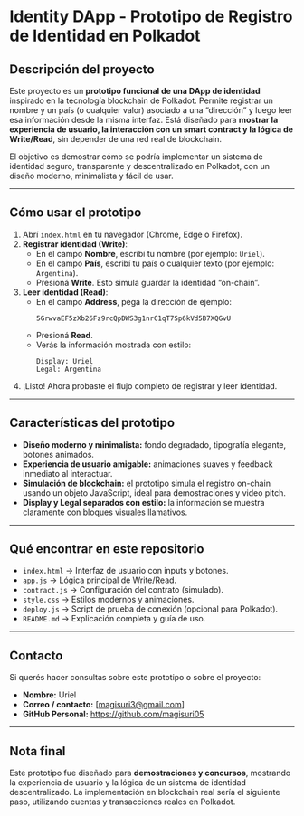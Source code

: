 # Identity DApp - Prototipo de Registro de Identidad en Polkadot

## Descripción del proyecto
Este proyecto es un **prototipo funcional de una DApp de identidad** inspirado en la tecnología blockchain de Polkadot.
Permite registrar un nombre y un país (o cualquier valor) asociado a una “dirección” y luego leer esa información desde la misma interfaz.
Está diseñado para **mostrar la experiencia de usuario, la interacción con un smart contract y la lógica de Write/Read**, sin depender de una red real de blockchain.

El objetivo es demostrar cómo se podría implementar un sistema de identidad seguro, transparente y descentralizado en Polkadot, con un diseño moderno, minimalista y fácil de usar.

---

## Cómo usar el prototipo

1. Abrí `index.html` en tu navegador (Chrome, Edge o Firefox).
2. **Registrar identidad (Write)**:
   - En el campo **Nombre**, escribí tu nombre (por ejemplo: `Uriel`).
   - En el campo **País**, escribí tu país o cualquier texto (por ejemplo: `Argentina`).
   - Presioná **Write**. Esto simula guardar la identidad “on-chain”.
3. **Leer identidad (Read)**:
   - En el campo **Address**, pegá la dirección de ejemplo:
     ```
     5GrwvaEF5zXb26Fz9rcQpDWS3g1nrC1qT7Sp6kVd5B7XQGvU
     ```  
   - Presioná **Read**.
   - Verás la información mostrada con estilo:
     ```
     Display: Uriel
     Legal: Argentina
     ```
4. ¡Listo! Ahora probaste el flujo completo de registrar y leer identidad.

---

## Características del prototipo

- **Diseño moderno y minimalista:** fondo degradado, tipografía elegante, botones animados.
- **Experiencia de usuario amigable:** animaciones suaves y feedback inmediato al interactuar.
- **Simulación de blockchain:** el prototipo simula el registro on-chain usando un objeto JavaScript, ideal para demostraciones y video pitch.
- **Display y Legal separados con estilo:** la información se muestra claramente con bloques visuales llamativos.

---

## Qué encontrar en este repositorio

- `index.html` → Interfaz de usuario con inputs y botones.
- `app.js` → Lógica principal de Write/Read.
- `contract.js` → Configuración del contrato (simulado).
- `style.css` → Estilos modernos y animaciones.
- `deploy.js` → Script de prueba de conexión (opcional para Polkadot).
- `README.md` → Explicación completa y guía de uso.

---

## Contacto

Si querés hacer consultas sobre este prototipo o sobre el proyecto:

- **Nombre:** Uriel
- **Correo / contacto:** [magisuri3@gmail.com]
- **GitHub Personal:** https://github.com/magisuri05

---

## Nota final

Este prototipo fue diseñado para **demostraciones y concursos**, mostrando la experiencia de usuario y la lógica de un sistema de identidad descentralizado.
La implementación en blockchain real sería el siguiente paso, utilizando cuentas y transacciones reales en Polkadot.
